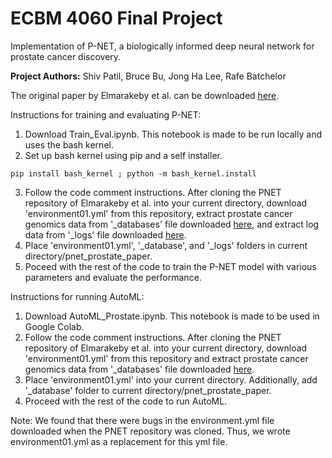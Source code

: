 # ECBM 4060 Final Project
Implementation of P-NET, a biologically informed deep neural network for prostate cancer discovery.

**Project Authors:** Shiv Patil, Bruce Bu, Jong Ha Lee, Rafe Batchelor

The original paper by Elmarakeby et al. can be downloaded [here](https://www.nature.com/articles/s41586-021-03922-4).

Instructions for training and evaluating P-NET:
1. Download Train_Eval.ipynb. This notebook is made to be run locally and uses the bash kernel.
2. Set up bash kernel using pip and a self installer.
  ```
  pip install bash_kernel ; python -m bash_kernel.install
  ```
3. Follow the code comment instructions. After cloning the PNET repository of Elmarakeby et al. into your current directory, download 'environment01.yml' from this repository, extract prostate cancer genomics data from '_databases' file downloaded [here](https://drive.google.com/u/1/uc?export=download&confirm=dUH2&id=17nssbdUylkyQY1ebtxsIw5UzTAd0zxWb), and extract log data from '_logs' file downloaded [here](https://drive.google.com/uc?id=18dJ5fWvJyISROkLRCUMfhsrwZ_iNXSNP&export=download).
4. Place 'environment01.yml', '_database', and '_logs' folders in current directory/pnet_prostate_paper.
5. Poceed with the rest of the code to train the P-NET model with various parameters and evaluate the performance.

Instructions for running AutoML:
1. Download AutoML_Prostate.ipynb. This notebook is made to be used in Google Colab.
2. Follow the code comment instructions. After cloning the PNET repository of Elmarakeby et al. into your current directory, download 'environment01.yml' from this repository and extract prostate cancer genomics data from '_databases' file downloaded [here](https://drive.google.com/u/1/uc?export=download&confirm=dUH2&id=17nssbdUylkyQY1ebtxsIw5UzTAd0zxWb).
3. Place 'environment01.yml' into your current directory. Additionally, add '_database' folder to current directory/pnet_prostate_paper.
4. Proceed with the rest of the code to run AutoML.

Note: We found that there were bugs in the environment.yml file downloaded when the PNET repository was cloned. Thus, we wrote environment01.yml as a replacement for this yml file.
